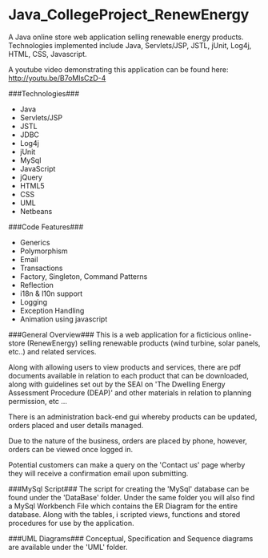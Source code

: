 # Java_CollegeProject_RenewEnergy
A Java online store web application selling renewable energy products. Technologies implemented include Java, Servlets/JSP, JSTL, jUnit, Log4j, HTML, CSS, Javascript.

A youtube video demonstrating this application can be found here: http://youtu.be/B7oMlsCzD-4


###Technologies###
* Java
* Servlets/JSP
* JSTL
* JDBC
* Log4j
* jUnit
* MySql
* JavaScript
* jQuery
* HTML5
* CSS
* UML
* Netbeans


###Code Features###
* Generics
* Polymorphism
* Email
* Transactions
* Factory, Singleton, Command Patterns
* Reflection
* i18n & l10n support
* Logging
* Exception Handling
* Animation using javascript


###General Overview###
This is a web application for a ficticious online-store (RenewEnergy) selling renewable products (wind turbine, solar panels, etc..) and related services.

Along with allowing users to view products and services, there are pdf documents available in relation to each product that can be downloaded, along with guidelines set out by the SEAI on 'The Dwelling Energy Assessment Procedure (DEAP)' and other materials in relation to planning permission, etc ...

There is an administration back-end gui whereby products can be updated, orders placed and user details managed.

Due to the nature of the business, orders are placed by phone, however, orders can be viewed once logged in.

Potential customers can make a query on the 'Contact us' page wherby they will receive a confirmation email upon submitting.


###MySql Script###
The script for creating the 'MySql' database can be found under the 'DataBase' folder. Under the same folder you will also find a MySql Workbench File which contains the ER Diagram for the entire database. Along with the tables, i scripted views, functions and stored procedures for use by the application.


###UML Diagrams###
Conceptual, Specification and Sequence diagrams are available under the 'UML' folder.
